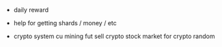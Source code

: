 <!-- to do pe bune -->
* daily reward 
* help for getting shards / money / etc

* crypto system cu mining fut
    sell crypto 
    stock market for crypto random
    